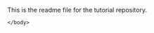 This is the readme file for the tutorial repository.
<html>
	<head>
		<title>
			Main Page
		</title>
	</head>
	<body>

	</body>
</html>